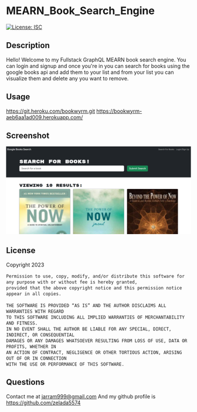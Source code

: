 # MEARN_Book_Search_Engine       
[![License: ISC](https://img.shields.io/badge/License-ISC-blue.svg)](https://opensource.org/licenses/ISC)

## Description
Hello! Welcome to my Fullstack GraphQL MEARN book search engine. You can login and signup and once you're in you can search for books using the google books api and add them to your list and from  your list you can visualize them and delete any you want to remove.

## Usage

https://git.heroku.com/bookwyrm.git
https://bookwyrm-aeb6aa1ad009.herokuapp.com/

## Screenshot
![Screenshot](./asset/Screenshot%202023-07-11%20193603.png)

## License
  Copyright 2023 

    Permission to use, copy, modify, and/or distribute this software for any purpose with or without fee is hereby granted, 
    provided that the above copyright notice and this permission notice appear in all copies.
    
    THE SOFTWARE IS PROVIDED “AS IS” AND THE AUTHOR DISCLAIMS ALL WARRANTIES WITH REGARD 
    TO THIS SOFTWARE INCLUDING ALL IMPLIED WARRANTIES OF MERCHANTABILITY AND FITNESS. 
    IN NO EVENT SHALL THE AUTHOR BE LIABLE FOR ANY SPECIAL, DIRECT, INDIRECT, OR CONSEQUENTIAL 
    DAMAGES OR ANY DAMAGES WHATSOEVER RESULTING FROM LOSS OF USE, DATA OR PROFITS, WHETHER IN 
    AN ACTION OF CONTRACT, NEGLIGENCE OR OTHER TORTIOUS ACTION, ARISING OUT OF OR IN CONNECTION 
    WITH THE USE OR PERFORMANCE OF THIS SOFTWARE.

## Questions
Contact me at jarram999@gmail.com
And my github profile is https://github.com/zelada5574